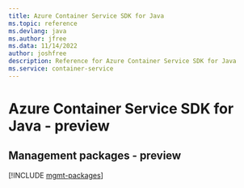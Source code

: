 ```yaml
---
title: Azure Container Service SDK for Java
ms.topic: reference
ms.devlang: java
ms.author: jfree
ms.data: 11/14/2022
author: joshfree
description: Reference for Azure Container Service SDK for Java
ms.service: container-service
---
```

# Azure Container Service SDK for Java - preview

## Management packages - preview
[!INCLUDE [mgmt-packages](container-service-mgmt-index.md)]
